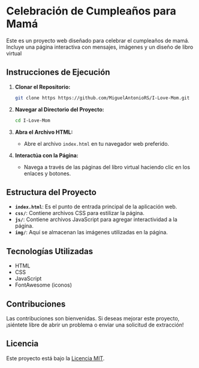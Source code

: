 # Celebración de Cumpleaños para Mamá

Este es un proyecto web diseñado para celebrar el cumpleaños de mamá. Incluye una página interactiva con mensajes, imágenes y un diseño de libro virtual
  
## Instrucciones de Ejecución 

1. **Clonar el Repositorio:**  
    ```bash 
    git clone https https://github.com/MiguelAntonioRS/I-Love-Mom.git 
    ```

2. **Navegar al Directorio del Proyecto:**
    ```bash
    cd I-Love-Mom 
    ```

3. **Abra el Archivo HTML:**
    - Abre el archivo `index.html` en tu navegador web preferido.

4. **Interactúa con la Página:**
    - Navega a través de las páginas del libro virtual haciendo clic en los enlaces y botones.

## Estructura del Proyecto

- **`index.html`**: Es el punto de entrada principal de la aplicación web.
- **`css/`**: Contiene archivos CSS para estilizar la página.
- **`js/`**: Contiene archivos JavaScript para agregar interactividad a la página.
- **`img/`**: Aquí se almacenan las imágenes utilizadas en la página.

## Tecnologías Utilizadas

- HTML
- CSS
- JavaScript
- FontAwesome (iconos)

## Contribuciones

Las contribuciones son bienvenidas. Si deseas mejorar este proyecto, ¡siéntete libre de abrir un problema o enviar una solicitud de extracción!

## Licencia

Este proyecto está bajo la [Licencia MIT](LICENSE).
